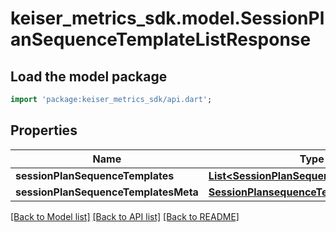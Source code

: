 # keiser_metrics_sdk.model.SessionPlanSequenceTemplateListResponse

## Load the model package
```dart
import 'package:keiser_metrics_sdk/api.dart';
```

## Properties
Name | Type | Description | Notes
------------ | ------------- | ------------- | -------------
**sessionPlanSequenceTemplates** | [**List&lt;SessionPlanSequenceTemplateData&gt;**](SessionPlanSequenceTemplateData.md) |  | 
**sessionPlanSequenceTemplatesMeta** | [**SessionPlansequenceTemplateMeta**](SessionPlansequenceTemplateMeta.md) |  | 

[[Back to Model list]](../README.md#documentation-for-models) [[Back to API list]](../README.md#documentation-for-api-endpoints) [[Back to README]](../README.md)


